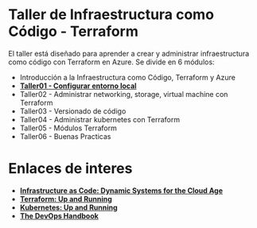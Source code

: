 # Taller de Infraestructura como Código - Terraform

El taller está diseñado para aprender a crear y administrar infraestructura como código con Terraform en Azure. Se divide en 6 módulos:

- Introducción a la Infraestructura como Código, Terraform y Azure
- **[Taller01 - Configurar entorno local](https://github.com/lzeladam/formacioniac/blob/main/taller01/taller01-configurar-entorno-local.md)**
- Taller02 - Administrar networking, storage, virtual machine con Terraform
- Taller03 - Versionado de código
- Taller04 - Administrar kubernetes con Terraform
- Taller05 - Módulos Terraform
- Taller06 - Buenas Practicas

# Enlaces de interes

- **[Infrastructure as Code: Dynamic Systems for the Cloud Age](https://www.amazon.com/-/es/Kief-Morris-ebook/dp/B08Q35FM4B/ref=sr_1_2?__mk_es_US=%C3%85M%C3%85%C5%BD%C3%95%C3%91&crid=3QW0KWNZHSCHP&keywords=book+infrastructure+a+code&qid=1678749888&s=digital-text&sprefix=book+infraestructure+a+cod%2Cdigital-text%2C160&sr=1-2)**
- **[Terraform: Up and Running](https://www.amazon.com/-/es/Yevgeniy-Brikman-ebook/dp/B0BFVT6XS4/ref=d_pd_sbs_sccl_1_1/130-8006559-6472502?pd_rd_w=eDBSr&content-id=amzn1.sym.3676f086-9496-4fd7-8490-77cf7f43f846&pf_rd_p=3676f086-9496-4fd7-8490-77cf7f43f846&pf_rd_r=3MB6NGN8YSMZBPZBQYZF&pd_rd_wg=Xs3YD&pd_rd_r=7d2a6ba3-bb51-4eb2-bc21-72b6a98f5dd8&pd_rd_i=B0BFVT6XS4&psc=1)**
- **[Kubernetes: Up and Running](https://www.amazon.com/-/es/Yevgeniy-Brikman-ebook/dp/B0BFVT6XS4/ref=d_pd_sbs_sccl_1_1/130-8006559-6472502?pd_rd_w=eDBSr&content-id=amzn1.sym.3676f086-9496-4fd7-8490-77cf7f43f846&pf_rd_p=3676f086-9496-4fd7-8490-77cf7f43f846&pf_rd_r=3MB6NGN8YSMZBPZBQYZF&pd_rd_wg=Xs3YD&pd_rd_r=7d2a6ba3-bb51-4eb2-bc21-72b6a98f5dd8&pd_rd_i=B0BFVT6XS4&psc=1)**
- **[The DevOps Handbook](https://www.amazon.com/-/es/Gene-Kim-ebook/dp/B09G2GS39R/ref=d_pd_sbs_sccl_1_2/130-8006559-6472502?pd_rd_w=eDBSr&content-id=amzn1.sym.3676f086-9496-4fd7-8490-77cf7f43f846&pf_rd_p=3676f086-9496-4fd7-8490-77cf7f43f846&pf_rd_r=3MB6NGN8YSMZBPZBQYZF&pd_rd_wg=Xs3YD&pd_rd_r=7d2a6ba3-bb51-4eb2-bc21-72b6a98f5dd8&pd_rd_i=B09G2GS39R&psc=1)**
